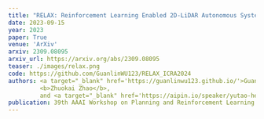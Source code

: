 ```yaml
---
title: "RELAX: Reinforcement Learning Enabled 2D-LiDAR Autonomous System for Parsimonious UAVs"
date: 2023-09-15
year: 2023
paper: True
venue: 'ArXiv'
arxiv: 2309.08095
arxiv_url: https://arxiv.org/abs/2309.08095
teaser: ./images/relax.png
code: https://github.com/GuanlinWU123/RELAX_ICRA2024
authors: <a target="_blank" href='https://guanlinwu123.github.io/'>Guanlin Wu</a>,
         <b>Zhuokai Zhao</b>,
         and <a target="_blank" href='https://aipin.io/speaker/yutao-he/'>Yutao He</a>
publication: 39th AAAI Workshop on Planning and Reinforcement Learning (PRL)
---
```


